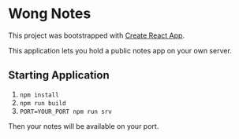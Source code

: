 # Wong Notes
This project was bootstrapped with [Create React App](https://github.com/facebook/create-react-app).

This application lets you hold a public notes app on your own server. 

## Starting Application

1. `npm install`
2. `npm run build`
3. `PORT=YOUR_PORT npm run srv`

Then your notes will be available on your port. 
